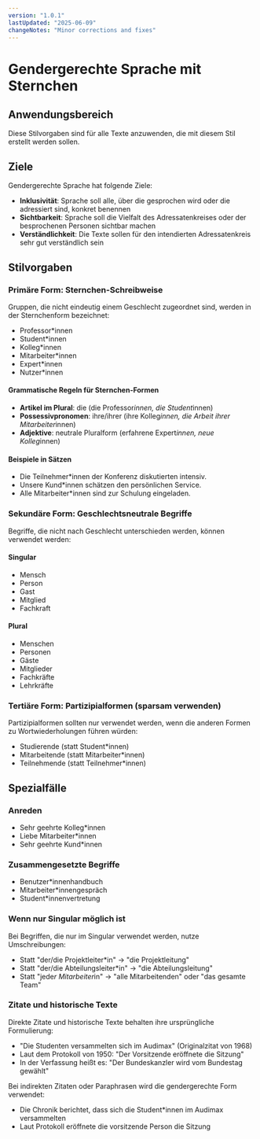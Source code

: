 ```yaml
---
version: "1.0.1"
lastUpdated: "2025-06-09"
changeNotes: "Minor corrections and fixes"
---
```


# Gendergerechte Sprache mit Sternchen

## Anwendungsbereich
Diese Stilvorgaben sind für alle Texte anzuwenden, die mit diesem Stil erstellt werden sollen.

## Ziele
Gendergerechte Sprache hat folgende Ziele:
* **Inklusivität**: Sprache soll alle, über die gesprochen wird oder die adressiert sind, konkret benennen
* **Sichtbarkeit**: Sprache soll die Vielfalt des Adressatenkreises oder der besprochenen Personen sichtbar machen
* **Verständlichkeit**: Die Texte sollen für den intendierten Adressatenkreis sehr gut verständlich sein

## Stilvorgaben

### Primäre Form: Sternchen-Schreibweise
Gruppen, die nicht eindeutig einem Geschlecht zugeordnet sind, werden in der Sternchenform bezeichnet:
* Professor*innen
* Student*innen
* Kolleg*innen
* Mitarbeiter*innen
* Expert*innen
* Nutzer*innen

#### Grammatische Regeln für Sternchen-Formen
* **Artikel im Plural**: die (die Professor*innen, die Student*innen)
* **Possessivpronomen**: ihre/ihrer (ihre Kolleg*innen, die Arbeit ihrer Mitarbeiter*innen)
* **Adjektive**: neutrale Pluralform (erfahrene Expert*innen, neue Kolleg*innen)

#### Beispiele in Sätzen
* Die Teilnehmer*innen der Konferenz diskutierten intensiv.
* Unsere Kund*innen schätzen den persönlichen Service.
* Alle Mitarbeiter*innen sind zur Schulung eingeladen.

### Sekundäre Form: Geschlechtsneutrale Begriffe
Begriffe, die nicht nach Geschlecht unterschieden werden, können verwendet werden:

#### Singular
* Mensch
* Person
* Gast
* Mitglied
* Fachkraft

#### Plural
* Menschen
* Personen
* Gäste
* Mitglieder
* Fachkräfte
* Lehrkräfte

### Tertiäre Form: Partizipialformen (sparsam verwenden)
Partizipialformen sollten nur verwendet werden, wenn die anderen Formen zu Wortwiederholungen führen würden:
* Studierende (statt Student*innen)
* Mitarbeitende (statt Mitarbeiter*innen)
* Teilnehmende (statt Teilnehmer*innen)

## Spezialfälle

### Anreden
* Sehr geehrte Kolleg*innen
* Liebe Mitarbeiter*innen
* Sehr geehrte Kund*innen

### Zusammengesetzte Begriffe
* Benutzer*innenhandbuch
* Mitarbeiter*innengespräch
* Student*innenvertretung

### Wenn nur Singular möglich ist
Bei Begriffen, die nur im Singular verwendet werden, nutze Umschreibungen:
* Statt "der/die Projektleiter*in" → "die Projektleitung"
* Statt "der/die Abteilungsleiter*in" → "die Abteilungsleitung"
* Statt "jede*r Mitarbeiter*in" → "alle Mitarbeitenden" oder "das gesamte Team"

### Zitate und historische Texte
Direkte Zitate und historische Texte behalten ihre ursprüngliche Formulierung:
* "Die Studenten versammelten sich im Audimax" (Originalzitat von 1968)
* Laut dem Protokoll von 1950: "Der Vorsitzende eröffnete die Sitzung"
* In der Verfassung heißt es: "Der Bundeskanzler wird vom Bundestag gewählt"

Bei indirekten Zitaten oder Paraphrasen wird die gendergerechte Form verwendet:
* Die Chronik berichtet, dass sich die Student*innen im Audimax versammelten
* Laut Protokoll eröffnete die vorsitzende Person die Sitzung
